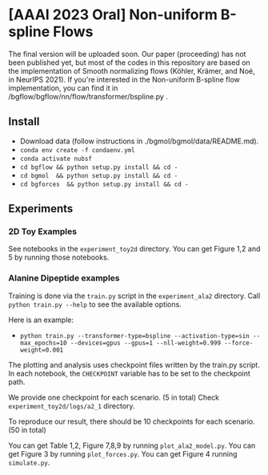 # [AAAI 2023 Oral] Non-uniform B-spline Flows
The final version will be uploaded soon.
Our paper (proceeding) has not been published yet, but most of the codes in this repository are based on the implementation of Smooth normalizing flows (Köhler, Krämer, and Noé, in NeurIPS 2021).
If you're interested in the Non-uniform B-spline flow implementation, you can find it in /bgflow/bgflow/nn/flow/transformer/bspline.py .

## Install
-  Download data (follow instructions in ./bgmol/bgmol/data/README.md).
- `conda env create -f condaenv.yml`
- `conda activate nubsf`
- `cd bgflow && python setup.py install && cd -`
- `cd bgmol  && python setup.py install && cd -`
- `cd bgforces  && python setup.py install && cd -`


## Experiments


### 2D Toy Examples
See notebooks in the `experiment_toy2d` directory.
You can get Figure 1,2 and 5 by running those notebooks.

### Alanine Dipeptide examples
Training is done via the `train.py` script in the `experiment_ala2` directory.
Call `python train.py --help` to see the available options.

Here is an example:

- `python train.py --transformer-type=bspline --activation-type=sin --max_epochs=10 --devices=gpus --gpus=1 --nll-weight=0.999 --force-weight=0.001` 

The plotting and analysis uses checkpoint files written by the train.py script.
In each notebook, the `CHECKPOINT` variable has to be set to the checkpoint path.

We provide one checkpoint for each scenario. (5 in total)
Check `experiment_toy2d/logs/a2_1` directory.

To reproduce our result, there should be 10 checkpoints for each scenario. (50 in total)

You can get Table 1,2, Figure 7,8,9 by running `plot_ala2_model.py`.
You can get Figure 3 by running `plot_forces.py`.
You can get Figure 4 running `simulate.py`.
